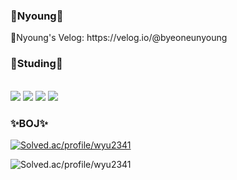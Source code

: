 <h3><b>🐣Nyoung🐣</b></h3>
  🍎Nyoung's Velog: https://velog.io/@byeoneunyoung


<h3>📒Studing📒</h3><br/>
<img src="https://img.shields.io/badge/C++-0067A3?style=flat-square&logo=c++&logoColor=white"/> <img src="https://img.shields.io/badge/Spring-81C147?style=flat-square&logo=Spring&logoColor=white"/> <img src="https://img.shields.io/badge/Java-FF0000?style=flat-square&logo=JAVA&logoColor=white"/> <img src="https://img.shields.io/badge/Python-FFCA28?style=flat-square&logo=Python&logoColor=white"/>


<h3>✨BOJ✨</h3>
  
[![Solved.ac/profile/wyu2341](http://mazassumnida.wtf/api/mini/generate_badge?boj=wyu2341)](https://solved.ac/wyu2341)

![Solved.ac/profile/wyu2341](http://mazandi.herokuapp.com/api?handle=wyu2341&theme=warm)
